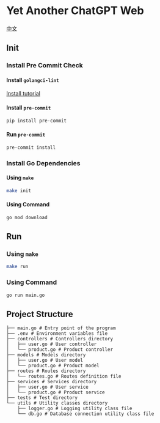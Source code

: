 # Yet Another ChatGPT Web

[中文](README_dev_CN.md)

## Init

### Install Pre Commit Check 

#### Install `golangci-lint`

[Install tutorial](https://golangci-lint.run/usage/install/#local-installation)

#### Install `pre-commit`

```bash
pip install pre-commit
```

#### Run `pre-commit`

```bash
pre-commit install
```

### Install Go Dependencies

#### Using `make`

```bash
make init
```

#### Using Command

```bash
go mod download
```

## Run

### Using `make`

```bash
make run
```

### Using Command

```bash
go run main.go
```

## Project Structure

```
├── main.go # Entry point of the program
├── .env # Environment variables file
├── controllers # Controllers directory
│   ├── user.go # User controller
│   └── product.go # Product controller
├── models # Models directory
│   ├── user.go # User model
│   └── product.go # Product model
├── routes # Routes directory
│   └── routes.go # Routes definition file
├── services # Services directory
│   ├── user.go # User service
│   └── product.go # Product service
├── tests # Test directory
└── utils # Utility classes directory
    ├── logger.go # Logging utility class file
    └── db.go # Database connection utility class file
```